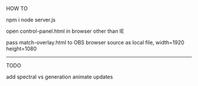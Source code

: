 HOW TO

npm i
node server.js

open control-panel.html in browser other than IE

pass match-overlay.html to OBS browser source as local file, width=1920 height=1080


---

TODO

add spectral vs generation
animate updates
